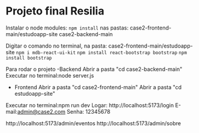 # Projeto final Resilia

Instalar o node modules: `npm install` nas pastas: 
case2-frontend-main/estudoapp-site
case2-backend-main

Digitar o comando no terminal, na pasta: case2-frontend-main/estudoapp-site
`npm i mdb-react-ui-kit`
`npm install react-bootstrap bootstrap`
`npm install bootstrap`

Para rodar o projeto
-Backend
Abrir a pasta "cd case2-backend-main"
Executar no terminal:node server.js

- Frontend
Abrir a pasta "cd case2-frontend-main"
Abrir a pasta "cd estudoapp-site"

Executar no terminal:npm run dev
Logar:
http://localhost:5173/login
E-mail:admin@case2.com
Senha: 12345678

http://localhost:5173/admin/eventos
http://localhost:5173/admin/sobre
